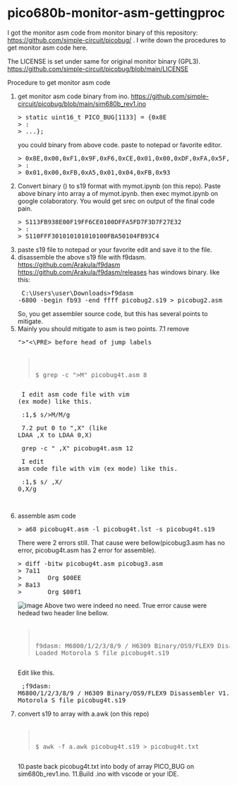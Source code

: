 # pico680b-monitor-asm-gettingproc

I got the monitor asm code from monitor binary of this repository: https://github.com/simple-circuit/picobug/ .
I write down the procedures to get monitor asm code here.

The LICENSE is set under same for original monitor binary (GPL3).
https://github.com/simple-circuit/picobug/blob/main/LICENSE

Procedure to get monitor asm code
1. get monitor asm code binary from ino.
   https://github.com/simple-circuit/picobug/blob/main/sim680b_rev1.ino
   <PRE>
   > static uint16_t PICO_BUG[1133] = {0x8E
   > :
   > ...};</PRE>
   you could binary from above code. paste to notepad or favorite editor.
   <PRE>
   > 0x8E,0x00,0xF1,0x9F,0xF6,0xCE,0x01,0x00,0xDF,0xFA,0x5F,0xD7,0xF3...
   > :
   > 0x01,0x00,0xFB,0xA5,0x01,0x04,0xFB,0x93</PRE>
3. Convert binary () to s19 format with mymot.ipynb (on this repo).
   Paste above binary into array a of mymot.ipynb.
   then exec mymot.ipynb on google colaboratory.
   You would get srec on output of the final code pain.
   <PRE>
   > S113FB938E00F19FF6CE0100DFFA5FD7F3D7F27E32
   > :
   > S110FFF301010101010100FBA50104FB93C4</PRE>
5. paste s19 file to notepad or your favorite edit and save it to the file.
6. disassemble the above s19 file with f9dasm.
   https://github.com/Arakula/f9dasm
   https://github.com/Arakula/f9dasm/releases has windows binary.
   like this:<PRE>
   C:\Users\user\Downloads>f9dasm -6800 -begin fb93 -end ffff picobug2.s19 > picobug2.asm
   </PRE>
   So, you get assembler source code, but this has several points to mitigate.
7. Mainly you should mitigate to asm is two points.
7.1 remove <PRE>"\>"<\PRE> before head of jump labels<PRE>
   > $ grep -c ">M" picobug4t.asm
   > 8</PRE>
   I edit asm code file with vim (ex mode) like this.<PRE>
   > :1,$ s/>M/M/g</PRE>
7.2 put 0 to ",X" (like LDAA ,X to LDAA 0,X)<PRE>
   > grep -c " ,X" picobug4t.asm
   > 12</PRE>
   I edit asm code file with vim (ex mode) like this.<PRE>
   > :1,$ s/ ,X/ 0,X/g</PRE>
8. assemble asm code
   <PRE>
   > a68 picobug4t.asm -l picobug4t.lst -s picobug4t.s19
   </PRE>
   There were 2 errors still.
   That cause were bellow(picobug3.asm has no error, picobug4t.asm has 2 error for assemble).
   <PRE>
   > diff -bitw picobug4t.asm picobug3.asm
   > 7a11
   >       Org $00EE
   > 8a13
   >       Org $00f1
   </PRE>
   ![image](https://github.com/user-attachments/assets/6676d850-a757-4871-ba45-c5cf1d1ac8bf)
   Above two were indeed no need.
   True error cause were hedead two header line bellow.<PRE>
   >f9dasm: M6800/1/2/3/8/9 / H6309 Binary/OS9/FLEX9 Disassembler V1.83
   >Loaded Motorola S file picobug4t.s19</PRE>
   Edit like this.<PRE>
   >;f9dasm: M6800/1/2/3/8/9 / H6309 Binary/OS9/FLEX9 Disassembler V1.83
   >;Loaded Motorola S file picobug4t.s19</PRE>
9. convert s19 to array with a.awk (on this repo)<PRE>
   > $ awk -f a.awk picobug4t.s19 > picobug4t.txt</PRE>
10.paste back picobug4t.txt into body of array PICO_BUG on sim680b_rev1.ino.
11.Build .ino with vscode or your IDE.
   
